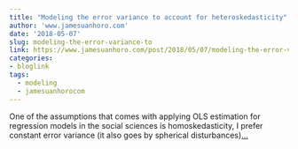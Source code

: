 ```yaml
---
title: "Modeling the error variance to account for heteroskedasticity"
author: 'www.jamesuanhoro.com'
date: '2018-05-07'
slug: modeling-the-error-variance-to
link: https://www.jamesuanhoro.com/post/2018/05/07/modeling-the-error-variance-to-account-for-heteroskedasticity/
categories:
- bloglink
tags:
  - modeling
  - jamesuanhorocom
---
```


One of the assumptions that comes with applying OLS estimation for regression models in the social sciences is homoskedasticity, I prefer constant error variance (it also goes by spherical disturbances)[... <i class="fas fa-external-link-alt"></i>](https://www.jamesuanhoro.com/post/2018/05/07/modeling-the-error-variance-to-account-for-heteroskedasticity/)


